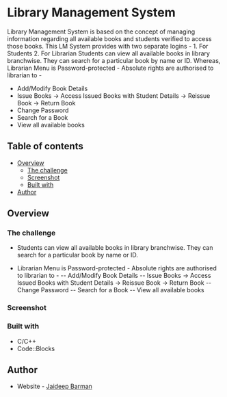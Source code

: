 # Library Management System
Library Management System is based on the concept of managing information regarding all available books and students verified to access those books. 
This LM System provides with two separate logins - 1. For Students 2. For Librarian
Students can view all available books in library branchwise. They can search for a particular book by name or ID.
Whereas, Librarian Menu is Password-protected - Absolute rights are authorised to librarian to -
- Add/Modify Book Details
- Issue Books -> Access Issued Books with Student Details -> Reissue Book -> Return Book
- Change Password
- Search for a Book
- View all available books


## Table of contents

- [Overview](#overview)
  - [The challenge](#the-challenge)
  - [Screenshot](#screenshot)
  - [Built with](#built-with)
- [Author](#author)

## Overview

### The challenge

- Students can view all available books in library branchwise. They can search for a particular book by name or ID.

- Librarian Menu is Password-protected - Absolute rights are authorised to librarian to -
-- Add/Modify Book Details
-- Issue Books -> Access Issued Books with Student Details -> Reissue Book -> Return Book
-- Change Password
-- Search for a Book
-- View all available books

### Screenshot



### Built with

- C/C++
- Code::Blocks

## Author

- Website - [Jaideep Barman](https://www.showwcase.com/jd-barman)
